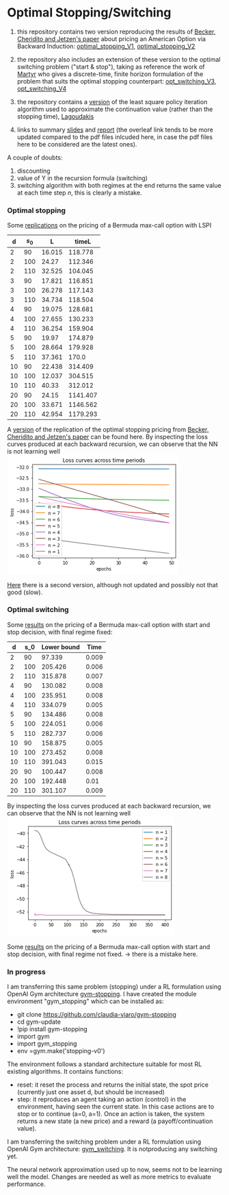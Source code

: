 # Optimal Stopping/Switching
1) this repository contains two version reproducing the results of [Becker, Cheridito and Jetzen's paper](https://www.jmlr.org/papers/volume20/18-232/18-232.pdf) about pricing an American Option via Backward Induction: [optimal_stopping_V1](https://github.com/claudia-viaro/optimal_stopping-switching/blob/main/optimal_stopping_V1.ipynb), [optimal_stopping_V2](https://github.com/claudia-viaro/optimal_stopping-switching/blob/main/optimal_stopping_V2.ipynb)

2) the repository also includes an extension of these version to the optimal switching problem ("start & stop"), taking as reference the work of [Martyr](https://www.jstor.org/stable/44985404) who gives a discrete-time, finite horizon formulation of the problem that suits the optimal stopping counterpart: [opt_switching_V3](https://github.com/claudia-viaro/optimal_stopping-switching/blob/main/opt_switching_V3.ipynb), [opt_switching_V4](https://github.com/claudia-viaro/optimal_stopping-switching/blob/main/opt_switching_V4.ipynb)

3) the repository contains a [version](https://github.com/claudia-viaro/optimal_stopping-switching/blob/main/LSPI_V1.ipynb) of the least square policy iteration algorithm used to approximate the continuation value (rather than the stopping time), [Lagoudakis](https://www2.cs.duke.edu/research/AI/LSPI/nips01.pdf)

4) links to summary [slides](https://www.overleaf.com/read/wzbgsfncsrgs) and [report](https://www.overleaf.com/project/627d0a7d14dde7bb79b7c757) (the overleaf link tends to be more updated compared to the pdf files inlcuded here, in case the pdf files here to be considered are the latest ones).

A couple of doubts:
1. discounting
2. value of Y in the recursion formula (switching)
3. switching algorithm with both regimes at the end returns the same value at each time step $n$, this is clearly a mistake.

### Optimal stopping 
Some [replications](https://github.com/claudia-viaro/optimal_stopping-switching/blob/main/opt_switching_V3.ipynb) on the pricing of a Bermuda max-call option with LSPI

| d |  $s_0$  |   L       |   timeL    | 
|---|---------|-----------|------------|
|2  |    90   |    16.015 |    118.778 |  
|2  |    100  |    24.27  |    112.346 |  
|2  |    110  |    32.525 |    104.045 |  
|3  |    90   |    17.821 |    116.851 |  
|3  |    100  |    26.278 |    117.143 |  
|3  |    110  |    34.734 |    118.504 |  
|4  |    90   |    19.075 |    128.681 |  
|4  |    100  |    27.655 |    130.233 |  
|4  |    110  |    36.254 |    159.904 |  
|5  |    90   |    19.97  |    174.879 |  
|5  |    100  |    28.664 |    179.928 |  
|5  |    110  |    37.361 |    170.0   |  
|10 |    90   |    22.438 |    314.409 |  
|10 |    100  |    12.037 |    304.515 |  
|10 |    110  |    40.33  |    312.012 |  
|20 |    90   |    24.15  |    1141.407|  
|20 |    100  |    33.671 |    1146.562|  
|20 |    110  |    42.954 |    1179.293| 

A [version](https://github.com/claudia-viaro/optimal_stopping-switching/blob/main/optimal_stopping/optimal_stopping_V1.ipynb) of the replication of the optimal stopping pricing from [Becker, Cheridito and Jetzen's paper](https://www.jmlr.org/papers/volume20/18-232/18-232.pdf) can be found here. By inspecting the loss curves produced at each backward recursion, we can observe that the NN is not learning well <br />
![image](https://github.com/claudia-viaro/optimal_stopping-switching/blob/main/figures/loss_curves_optStopping.png)

[Here](https://github.com/claudia-viaro/optimal_stopping-switching/blob/main/optimal_stopping/optimal_stopping_V2.ipynb) there is a second version, although not updated and possibly not that good (slow).

### Optimal switching

Some [results](https://github.com/claudia-viaro/optimal_stopping-switching/blob/main/optimal_switching/opt_switching_V3.ipynb) on the pricing of a Bermuda max-call option with start and stop decision, with final regime fixed:

| d  | s_0 | Lower bound | Time  |
|----|-----|-------------|-------|
| 2  | 90  | 97.339      | 0.009 |
| 2  | 100 | 205.426     | 0.006 |
| 2  | 110 | 315.878     | 0.007 |
| 4  | 90  | 130.082     | 0.008 |
| 4  | 100 | 235.951     | 0.008 |
| 4  | 110 | 334.079     | 0.005 |
| 5  | 90  | 134.486     | 0.008 |
| 5  | 100 | 224.051     | 0.006 |
| 5  | 110 | 282.737     | 0.006 |
| 10 | 90  | 158.875     | 0.005 |
| 10 | 100 | 273.452     | 0.008 |
| 10 | 110 | 391.043     | 0.015 |
| 20 | 90  | 100.447     | 0.008 |
| 20 | 100 | 192.448     | 0.01  |
| 20 | 110 | 301.107     | 0.009 |

By inspecting the loss curves produced at each backward recursion, we can observe that the NN is not learning well <br />
![image](https://github.com/claudia-viaro/optimal_stopping-switching/blob/main/figures/loss_curves_optSwitching.png) <br />


Some [results](https://github.com/claudia-viaro/optimal_stopping-switching/blob/main/optimal_switching/opt_switching_V4.ipynb) on the pricing of a Bermuda max-call option with start and stop decision, with final regime not fixed. $\rightarrow$ there is a mistake here.

### In progress
I am transferring this same problem (stopping) under a RL formulation using OpenAI Gym architecture [gym-stopping](https://github.com/claudia-viaro/gym-stopping). I have created the module environment "gym_stopping" which can be installed as:
- git clone https://github.com/claudia-viaro/gym-stopping
- cd gym-update
- !pip install gym-stopping
- import gym
- import gym_stopping
- env =gym.make('stopping-v0')

The environment follows a standard architecture suitable for most RL existing algorithms.
It contains functions:
- reset: it reset the process and returns the initial state, the spot price (currently just one asset d, but should be increased)
- step: it reproduces an agent taking an action (control) in the environment, having seen the current state. In this case actions are to stop or to continue (a=0, a=1). Once an action is taken, the system returns a new state (a new price) and a reward (a payoff/continuation value). <br>

I am transferring the switching problem under a RL formulation using OpenAI Gym architecture: [gym_switching](https://github.com/claudia-viaro/gym_switching). It is notproducing any switching yet.  <br>

The neural network approximation used up to now, seems not to be learning well the model. Changes are needed as well as more metrics to evaluate performance.
